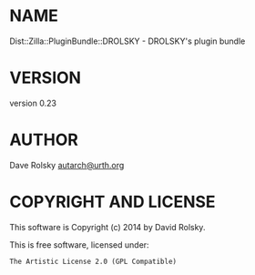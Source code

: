 # NAME

Dist::Zilla::PluginBundle::DROLSKY - DROLSKY's plugin bundle

# VERSION

version 0.23

# AUTHOR

Dave Rolsky <autarch@urth.org>

# COPYRIGHT AND LICENSE

This software is Copyright (c) 2014 by David Rolsky.

This is free software, licensed under:

    The Artistic License 2.0 (GPL Compatible)
